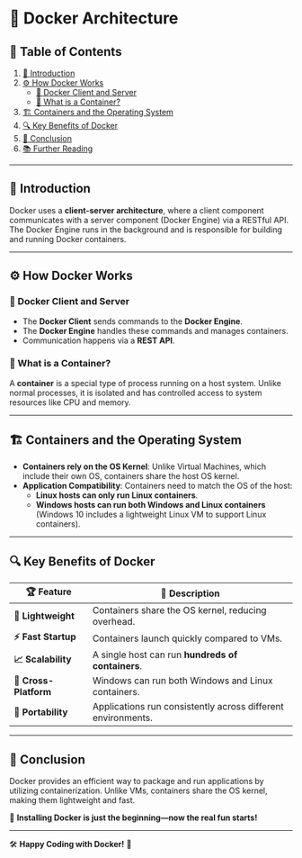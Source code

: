# 🐳 Docker Architecture

## 📖 Table of Contents
1. [📌 Introduction](#-introduction)
2. [⚙️ How Docker Works](#-how-docker-works)
   - [🔹 Docker Client and Server](#-docker-client-and-server)
   - [🔹 What is a Container?](#-what-is-a-container)
3. [🏗️ Containers and the Operating System](#-containers-and-the-operating-system)
4. [🔍 Key Benefits of Docker](#-key-benefits-of-docker)
5. [📌 Conclusion](#-conclusion)
6. [📚 Further Reading](#-further-reading)

---

## 📌 Introduction
Docker uses a **client-server architecture**, where a client component communicates with a server component (Docker Engine) via a RESTful API. The Docker Engine runs in the background and is responsible for building and running Docker containers.

---

## ⚙️ How Docker Works
### 🔹 Docker Client and Server
- The **Docker Client** sends commands to the **Docker Engine**.
- The **Docker Engine** handles these commands and manages containers.
- Communication happens via a **REST API**.

### 🔹 What is a Container?
A **container** is a special type of process running on a host system. Unlike normal processes, it is isolated and has controlled access to system resources like CPU and memory.

---

## 🏗️ Containers and the Operating System
- **Containers rely on the OS Kernel**: Unlike Virtual Machines, which include their own OS, containers share the host OS kernel.
- **Application Compatibility**: Containers need to match the OS of the host:
  - **Linux hosts can only run Linux containers**.
  - **Windows hosts can run both Windows and Linux containers** (Windows 10 includes a lightweight Linux VM to support Linux containers).

---

## 🔍 Key Benefits of Docker
| 🏆 Feature | 📌 Description |
|-----------|--------------|
| **🚀 Lightweight** | Containers share the OS kernel, reducing overhead. |
| **⚡ Fast Startup** | Containers launch quickly compared to VMs. |
| **📈 Scalability** | A single host can run **hundreds of containers**. |
| **🔀 Cross-Platform** | Windows can run both Windows and Linux containers. |
| **🔁 Portability** | Applications run consistently across different environments. |

---

## 📌 Conclusion
Docker provides an efficient way to package and run applications by utilizing containerization. Unlike VMs, containers share the OS kernel, making them lightweight and fast.

🚀 **Installing Docker is just the beginning—now the real fun starts!**

---


🛠️ **Happy Coding with Docker!** 🎉

